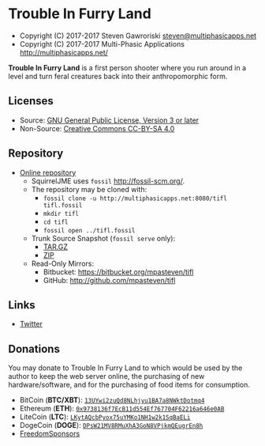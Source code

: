 # Trouble In Furry Land

 * Copyright (C) 2017-2017 Steven Gawroriski
   <steven@multiphasicapps.net>
 * Copyright (C) 2017-2017 Multi-Phasic Applications
   <http://multiphasicapps.net/>

**Trouble In Furry Land** is a first person shooter where you run around in a
level and turn feral creatures back into their anthropomorphic form.

## Licenses

 * Source:
   [GNU General Public License, Version 3 or later](license.mkd)
 * Non-Source:
   [Creative Commons CC-BY-SA 4.0](license.mkd)

## Repository

 * [Online repository](http://multiphasicapps.net/)
   * SquirrelJME uses `fossil` <http://fossil-scm.org/>.
   * The repository may be cloned with:
     * `fossil clone -u http://multiphasicapps.net:8080/tifl `
       ` tifl.fossil`
     * `mkdir tifl`
     * `cd tifl`
     * `fossil open ../tifl.fossil`
   * Trunk Source Snapshot (`fossil serve` only):
     * [TAR.GZ](/tarball/tifl-trunk.tar.gz?uuid=trunk)
     * [ZIP](/zip/tifl-trunk.zip?uuid=trunk)
   * Read-Only Mirrors:
     * Bitbucket: <https://bitbucket.org/mpasteven/tifl>
     * GitHub: <http://github.com/mpasteven/tifl>

## Links

 * [Twitter](https://twitter.com/MultiPhasicApps)

## Donations

You may donate to Trouble In Furry Land to which would be used by the author to
keep the web server online, the purchasing of new hardware/software, and for
the purchasing of food items for consumption.

 * BitCoin (**BTC/XBT**): [`13UYwi2zuQd8NLhjyu1BA7a8NWktDotmq4`](
   bitcoin:13UYwi2zuQd8NLhjyu1BA7a8NWktDotmq4)
 * Ethereum (**ETH**): [`0x9738136f7EcB11d554Ef767704F62216a646e0AB`](
   ethereum:0x9738136f7EcB11d554Ef767704F62216a646e0AB)
 * LiteCoin (**LTC**): [`LKytAQcbPyox75uYMKo1NH1w2k1SqBaELi`](
   litecoin:LKytAQcbPyox75uYMKo1NH1w2k1SqBaELi)
 * DogeCoin (**DOGE**): [`DPsW21MV8RMuXhA3GoN8VPjkmQEugrEn8h`](
   dogecoin:DPsW21MV8RMuXhA3GoN8VPjkmQEugrEn8h)
 * [FreedomSponsors](https://freedomsponsors.org/user/mpasteven/)

